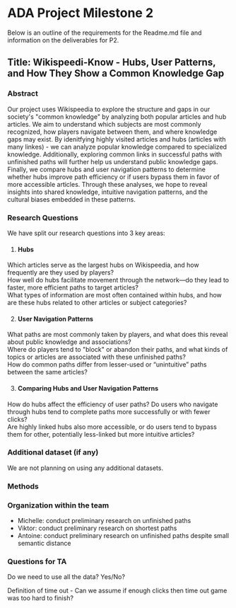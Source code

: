 # ADA Project Milestone 2
Below is an outline of the requirements for the Readme.md file and information on the deliverables for P2.

## Title: Wikispeedi-Know - Hubs, User Patterns, and How They Show a Common Knowledge Gap

### Abstract 
Our project uses Wikispeedia to explore the structure and gaps in our society's "common knowledge" by analyzing both popular articles and hub articles. We aim to understand which subjects are most commonly recognized, how players navigate between them, and where knowledge gaps may exist. By idenitfying highly visited articles and hubs (articles with many linkes) - we can analyze popular knowledge compared to specialized knowledge. Additionally, exploring common links in successful paths with unfinished paths will further help us understand public knowledge gaps. Finally, we compare hubs and user navigation patterns to determine whether hubs improve path efficiency or if users bypass them in favor of more accessible articles. Through these analyses, we hope to reveal insights into shared knowledge, intuitive navigation patterns, and the cultural biases embedded in these patterns.

### Research Questions <br>
We have split our research questions into 3 key areas: <br>
1. #### Hubs <br>
Which articles serve as the largest hubs on Wikispeedia, and how frequently are they used by players? <br>
How well do hubs facilitate movement through the network—do they lead to faster, more efficient paths to target articles? <br> 
What types of information are most often contained within hubs, and how are these hubs related to other articles or subject categories? <br> 

2. #### User Navigation Patterns <br>
What paths are most commonly taken by players, and what does this reveal about public knowledge and associations? <br>
Where do players tend to "block" or abandon their paths, and what kinds of topics or articles are associated with these unfinished paths? <br>
How do common paths differ from lesser-used or “unintuitive” paths between the same articles? <br>

3. #### Comparing Hubs and User Navigation Patterns
How do hubs affect the efficiency of user paths? Do users who navigate through hubs tend to complete paths more successfully or with fewer clicks? <br>
Are highly linked hubs also more accessible, or do users tend to bypass them for other, potentially less-linked but more intuitive articles? <br> 
### Additional dataset (if any)
We are not planning on using any additional datasets. 

### Methods

### Organization within the team 
* Michelle: conduct preliminary research on unfinished paths 
* Viktor: conduct preliminary research on shortest paths
* Antoine: conduct preliminary research on unfinished paths despite small semantic distance
### Questions for TA

Do we need to use all the data? Yes/No?

Definition of time out -  Can we assume if enough clicks then time out game was too hard to finish?

